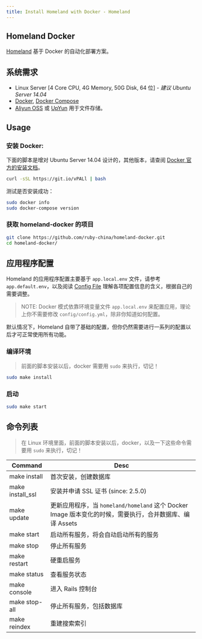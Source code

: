 ```yaml
---
title: Install Homeland with Docker - Homeland
---
```


Homeland Docker
-----------------

[Homeland](http://gethomeland.com) 基于 Docker 的自动化部署方案。

## 系统需求

- Linux Server [4 Core CPU, 4G Memory, 50G Disk, 64 位] - _建议 Ubuntu Server 14.04_
- [Docker](https://www.docker.com/), [Docker Compose](https://docs.docker.com/compose/)
- [Aliyun OSS](https://www.aliyun.com/product/oss) 或 [UpYun](https://www.upyun.com) 用于文件存储。

## Usage

### 安装 Docker:

下面的脚本是增对 Ubuntu Server 14.04 设计的，其他版本，请查阅 [Docker 官方的安装文档](https://docker.github.io/engine/installation/linux/)。

```bash
curl -sSL https://git.io/vPALl | bash
```

测试是否安装成功：

```bash
sudo docker info
sudo docker-compose version
```

### 获取 homeland-docker 的项目

```bash
git clone https://github.com/ruby-china/homeland-docker.git
cd homeland-docker/
```

## 应用程序配置

Homeland 的应用程序配置主要基于 `app.local.env` 文件，请参考 `app.default.env`，以及阅读 [Config File](/docs/configuration/config-file/) 理解各项配置信息的含义，根据自己的需要调整。

> NOTE: Docker 模式依靠环境变量文件 `app.local.env` 来配置应用，理论上你不需要修改 `config/config.yml`，除非你知道如何配置。

默认情况下，Homeland 自带了基础的配置，但你仍然需要进行一系列的配置以后才可正常使用所有功能。

### 编译环境

> 前面的脚本安装以后，docker 需要用 `sudo` 来执行，切记！

```bash
sudo make install
```

### 启动

```bash
sudo make start
```

## 命令列表

> 在 Linux 环境里面，前面的脚本安装以后，docker，以及一下这些命令需要用 `sudo` 来执行，切记！

| Command | Desc |
|---------|------|
| make install | 首次安装，创建数据库 |
| make install_ssl | 安装并申请 SSL 证书 (since: 2.5.0) |
| make update | 更新应用程序，当 `homeland/homeland` 这个 Docker Image 版本变化的时候，需要执行，合并数据库、编译 Assets |
| make start | 启动所有服务，将会自动启动所有的服务 |
| make stop | 停止所有服务 |
| make restart | 硬重启服务 |
| make status | 查看服务状态 |
| make console | 进入 Rails 控制台 |
| make stop-all | 停止所有服务，包括数据库 |
| make reindex | 重建搜索索引 |